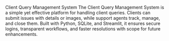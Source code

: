 Client Query Management System
The Client Query Management System is a simple yet effective platform for handling client queries. Clients can submit issues with details or images, while support agents track, manage, and close them. Built with Python, SQLite, and Streamlit, it ensures secure logins, transparent workflows, and faster resolutions with scope for future enhancements.
